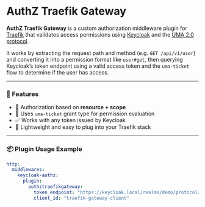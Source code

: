 # AuthZ Traefik Gateway

**AuthZ Traefik Gateway** is a custom authorization middleware plugin for [Traefik](https://traefik.io/) that validates access permissions using [Keycloak](https://www.keycloak.org/) and the [UMA 2.0 protocol](https://datatracker.ietf.org/doc/html/rfc8693).

It works by extracting the request path and method (e.g. `GET /api/v1/user`) and converting it into a permission format like `user#get`, then querying Keycloak’s token endpoint using a valid access token and the `uma-ticket` flow to determine if the user has access.

---

### 🔐 Features
- 🔧 Authorization based on **resource + scope**
- 🔄 Uses `uma-ticket` grant type for permission evaluation
- ✅ Works with any token issued by Keycloak
- 🚀 Lightweight and easy to plug into your Traefik stack

---

### 📦 Plugin Usage Example

```yaml
http:
  middlewares:
    keycloak-authz:
      plugin:
        authztraefikgateway:
          token_endpoint: "https://keycloak.local/realms/demo/protocol/openid-connect/token"
          client_id: "traefik-gateway-client"
